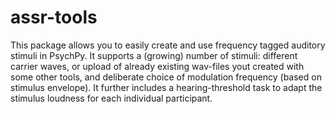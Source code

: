 # assr-tools

This package allows you to easily create and use frequency tagged auditory stimuli in PsychPy. It supports a (growing) number of stimuli: different carrier waves, or upload of already existing wav-files yout created with some other tools, and deliberate choice of modulation frequency (based on stimulus envelope). 
It further includes a hearing-threshold task to adapt the stimulus loudness for each individual participant.